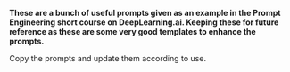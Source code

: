 **These are a bunch of useful prompts given as an example in the Prompt Engineering short course on DeepLearning.ai. Keeping these for future reference as these are some very good templates to enhance the prompts.**

Copy the prompts and update them according to use.